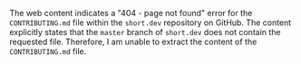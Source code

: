 The web content indicates a "404 - page not found" error for the `CONTRIBUTING.md` file within the `short.dev` repository on GitHub. The content explicitly states that the `master` branch of `short.dev` does not contain the requested file. Therefore, I am unable to extract the content of the `CONTRIBUTING.md` file.
